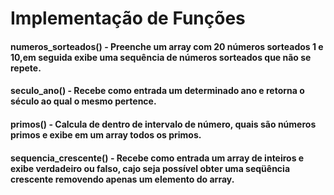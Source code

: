 # Implementação de Funções

#### **numeros_sorteados()** - Preenche um array com 20 números sorteados 1 e 10,em seguida exibe uma sequência de números sorteados que não se repete. 

#### **seculo_ano()** - Recebe como entrada um determinado ano e retorna o século ao qual o mesmo pertence.

#### **primos()** - Calcula de dentro de intervalo de número, quais são números primos e exibe em um array todos os primos.

#### **sequencia_crescente()** - Recebe como entrada um array de inteiros e exibe verdadeiro ou falso, cajo seja possível obter uma seqüência crescente removendo apenas um elemento do array.
